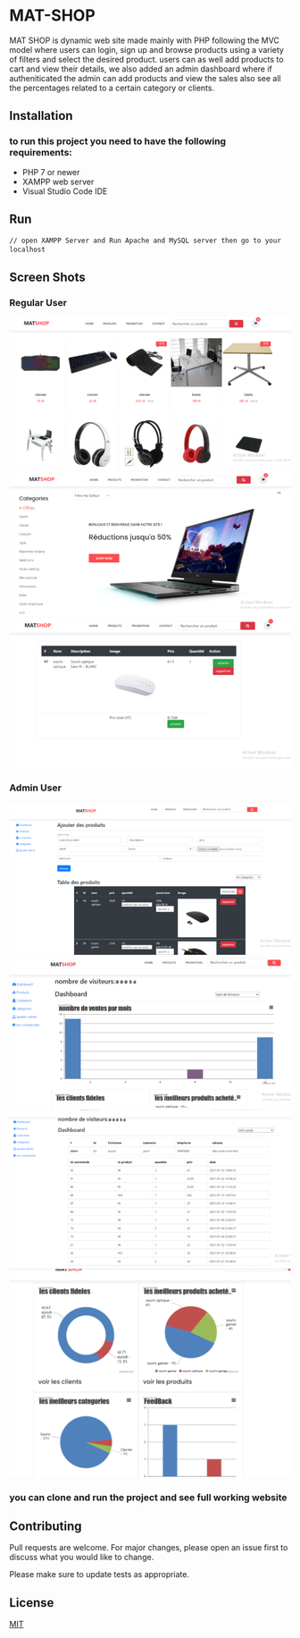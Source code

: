 # MAT-SHOP
MAT SHOP is dynamic web site made mainly with PHP following the MVC model where users can login, sign up and browse products using a variety of filters and select the
desired product.
users can as well add products to cart and view their details, we also added an admin dashboard where if autheniticated the admin can add products and view the sales
also see all the percentages related to a certain category or clients.

## Installation

### to run this project you need to have the following requirements:
- PHP 7 or newer
- XAMPP web server
- Visual Studio Code IDE

## Run

```
// open XAMPP Server and Run Apache and MySQL server then go to your localhost
```

## Screen Shots
### Regular User
![first image](client2.PNG)
![second image](client1.PNG)
![third image](client3.PNG)

### Admin User
![first screen](admin1.PNG)
![second screen](admin3.PNG)
![third screen](admin2.PNG)
![fourth screen](admin4.PNG)

### you can clone and run the project and see full working website

## Contributing
Pull requests are welcome. For major changes, please open an issue first to discuss what you would like to change.

Please make sure to update tests as appropriate.

## License
[MIT](https://choosealicense.com/licenses/mit/)
